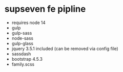# supseven fe pipline

- requires node 14
- gulp
- gulp-sass
- node-sass
- gulp-glass 
- jquery 3.5.1 included (can be removed via config file)
- sassdash
- bootstrap 4.5.3
- family.scss

